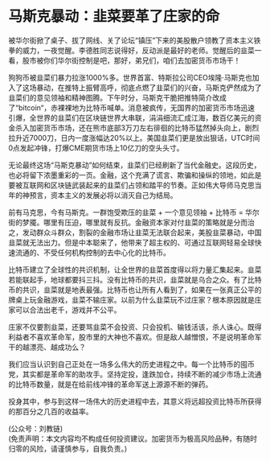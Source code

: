# 马斯克暴动：韭菜要革了庄家的命

被华尔街掀了桌子、拔了网线、关了论坛“镇压”下来的美股散户领教了资本主义铁拳的威力，一夜觉醒。李德胜同志说得好，反动派是最好的老师。觉醒后的韭菜一看，股市被你们华尔街控制是吧，那好，弟兄们，咱们去加密货币市场干！

狗狗币被韭菜们暴力拉涨1000%多。世界首富、特斯拉公司CEO埃隆·马斯克也加入了这场暴动，在推特上振臂高呼，彻底点燃了韭菜们的兴奋，马斯克俨然成为了韭菜们的意见领袖和精神图腾。下午时分，马斯克干脆把推特简介改成了“bitcoin“，赤裸裸地为比特币喊单。消息被疯传，无国界的加密货币市场迅速引爆，全世界的韭菜们在区块链世界大串联，涓涓细流汇成江海，数百亿美元的资金杀入加密货币市场，还在熊市底部3万刀左右徘徊的比特币猛然掉头向上，剧烈拉升近7000刀，日内一度涨幅达20%以上。美国韭菜们更是放出狠话，UTC时间0点发起冲锋，打爆CME期货市场上10亿刀的空头头寸。

无论最终这场“马斯克暴动”如何结束，韭菜们已经刷新了当代金融史。这段历史，也必将留下浓墨重彩的一页。金融，这个充满了谎言、欺骗和操纵的领地，如此是要被互联网和区块链武装起来的韭菜们占领和踏平的节奏。正如伟大导师马克思当年的神预言，资本主义的发展必将以消灭自己为结局。

前有马克思，今有马斯克。一群饱受欺压的韭菜 + 一个意见领袖 + 比特币 = 华尔街的梦魇。哪里有压迫，哪里就有反抗。金融资本家对付韭菜的策略就是分而治之，发动群众斗群众，割裂的金融市场让韭菜无法联合起来，美股韭菜暴动，中国韭菜就无法出力。但是中本聪来了，他带来了超主权的、可通过互联网轻易全球快速流通的、不受任何机构控制的去中心化的比特币。

比特币建立了全球性的共识机制，让全世界的韭菜首度得以将力量汇集起来。韭菜若能联起手，地球都要抖三抖。没有比特币的共识，韭菜就是乌合之众。有了比特币的共识，韭菜就是地表最强。比特币也让所有人看到了，如果在一张真正公平的牌桌上玩金融游戏，韭菜不输庄家。以前为什么韭菜玩不过庄家？根本原因就是庄家可以合法出老千，游戏并不公平。

庄家不仅要割韭菜，还要骂韭菜不会投资、只会投机、输钱活该，杀人诛心。既得利益者不喜欢革命军，股市里的大神也不喜欢。但是敌人越憎恨，不是说明革命军干的越漂亮、越成功么？

我们应当认识到自己正处在一场多么伟大的历史进程之中。每一个比特币的囤币党，其实都是革命军的助攻手。坚持定投，逢跌加仓，持续不断的减少市场上流通的比特币数量，就是在给前线冲锋的革命军送上源源不断的弹药。

投身其中，参与到这样一场伟大的历史进程中去，其意义将远超投资比特币所获得的那百分之几百的收益率。

(公众号：刘教链) \
(免责声明：本文内容均不构成任何投资建议。加密货币为极高风险品种，有随时归零的风险，请谨慎参与，自我负责。)
